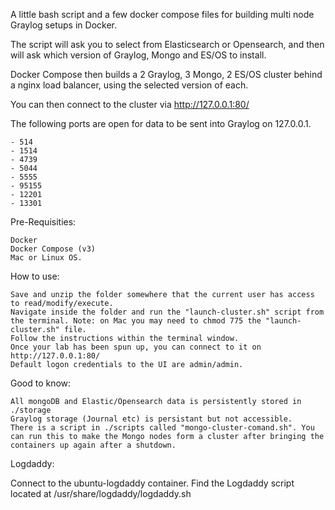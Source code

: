 A little bash script and a few docker compose files for building multi node Graylog setups in Docker.

The script will ask you to select from Elasticsearch or Opensearch, and then will ask which version of Graylog, Mongo and ES/OS to install.

Docker Compose then builds a 2 Graylog, 3 Mongo, 2 ES/OS cluster behind a nginx load balancer, using the selected version of each.

You can then connect to the cluster via http://127.0.0.1:80/

The following ports are open for data to be sent into Graylog on 127.0.0.1.

    - 514
    - 1514
    - 4739
    - 5044
    - 5555
    - 95155
    - 12201
    - 13301

Pre-Requisities:

    Docker
    Docker Compose (v3)
    Mac or Linux OS.

How to use:

    Save and unzip the folder somewhere that the current user has access to read/modify/execute.
    Navigate inside the folder and run the "launch-cluster.sh" script from the terminal. Note: on Mac you may need to chmod 775 the "launch-cluster.sh" file.
    Follow the instructions within the terminal window.
    Once your lab has been spun up, you can connect to it on http://127.0.0.1:80/
    Default logon credentials to the UI are admin/admin.

Good to know:

    All mongoDB and Elastic/Opensearch data is persistently stored in ./storage
    Graylog storage (Journal etc) is persistant but not accessible.
    There is a script in ./scripts called "mongo-cluster-comand.sh". You can run this to make the Mongo nodes form a cluster after bringing the containers up again after a shutdown.

Logdaddy:

Connect to the ubuntu-logdaddy container. Find the Logdaddy script located at /usr/share/logdaddy/logdaddy.sh
